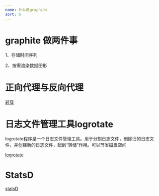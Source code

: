 ```yaml
---
name: 什么是graphite
sort: 0
---
```


# graphite 做两件事

1、存储时间序列

2、按需渲染数据图形

# 正向代理与反向代理

[转载](https://www.cnblogs.com/Anker/p/6056540.html)

# 日志文件管理工具logrotate

logrotate程序是一个日志文件管理工具。用于分割日志文件，删除旧的日志文件，并创建新的日志文件，起到“转储”作用。可以节省磁盘空间

[logrotate](http://www.cnblogs.com/kevingrace/p/6307298.html)

# StatsD

[statsD](https://github.com/etsy/statsd#concepts)

